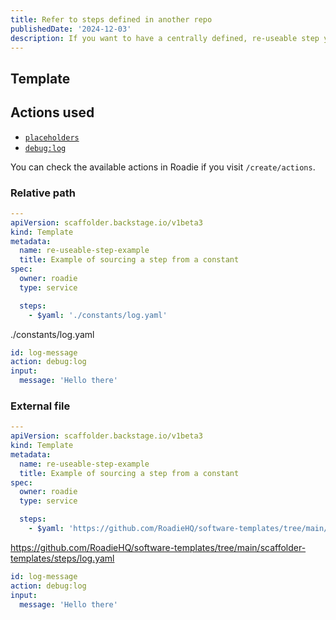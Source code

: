 ```yaml
---
title: Refer to steps defined in another repo
publishedDate: '2024-12-03'
description: If you want to have a centrally defined, re-useable step you can use the following pattern
---
```


## Template

## Actions used

- [`placeholders`](https://backstage.io/docs/features/software-catalog/descriptor-format#substitutions-in-the-descriptor-format)
- [`debug:log`](https://github.com/backstage/backstage/blob/master/plugins/scaffolder-backend/src/scaffolder/actions/builtin/debug/log.ts)

You can check the available actions in Roadie if you visit `/create/actions`.

### Relative path

```yaml
---
apiVersion: scaffolder.backstage.io/v1beta3
kind: Template
metadata:
  name: re-useable-step-example
  title: Example of sourcing a step from a constant
spec:
  owner: roadie
  type: service

  steps:
    - $yaml: './constants/log.yaml'
```


./constants/log.yaml
```yaml
id: log-message
action: debug:log
input:
  message: 'Hello there'
```

### External file

```yaml
---
apiVersion: scaffolder.backstage.io/v1beta3
kind: Template
metadata:
  name: re-useable-step-example
  title: Example of sourcing a step from a constant
spec:
  owner: roadie
  type: service

  steps:
    - $yaml: 'https://github.com/RoadieHQ/software-templates/tree/main/scaffolder-templates/steps/log.yaml'
```


https://github.com/RoadieHQ/software-templates/tree/main/scaffolder-templates/steps/log.yaml
```yaml
id: log-message
action: debug:log
input:
  message: 'Hello there'
```

